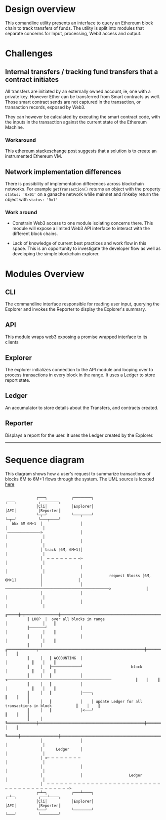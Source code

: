 # Design overview

This comandline utility presents an interface to query an Ethereum block chain
to track transfers of funds. The utility is split into modules that separate
concerns for Input, processing, Web3 access and output.

# Challenges

## Internal transfers / tracking fund transfers that a contract initiates

All transfers are initiated by an externally owned account, ie, one with a
private key. However Ether can be transferred from Smart contracts as well.
Those smart contract sends are not captured in the transaction, or transaction
records, exposed by Web3.

They can however be calculated by executing the smart contract code, with the
inputs in the transaction against the current state of the Ethereum Machine.


### Workaround
This [ethereum stackeschange post](https://ethereum.stackexchange.com/a/3427)
suggests that a solution is to create an instrumented Ethereum VM.

## Network implementation differences

There is possibility of implementation differences across blockchain
    networks.  For example `getTransaction()` returns an object with the
    property `status: '0x01'` on a ganache network while mainnet and rinkeby
    return the object with `status: '0x1'`

### Work around
  - Constrain Web3 access to one module isolating concerns there. This module
    will expose a limited Web3 API interface to interact with the different
    block chains.

 - Lack of knowledge of current best practices and work flow in this space.
   This is an opportunity to investigate the developer flow as well as
   developing the simple blockchain explorer.

# Modules Overview

## CLI

The commandline interface responsible for reading user input, querying the
Explorer and invokes the Reporter to display the Explorer's summary.

## API

This module wraps web3 exposing a promise wrapped interface to its clients

## Explorer

The explorer initializes connection to the API module and looping over to
process transactions in every block in the range. It uses a Ledger to store
report state.

## Ledger

An accumulator to store details about the Transfers, and contracts
created.

## Reporter

Displays a report for the user. It uses the Ledger created by the Explorer.

----

# Sequence diagram

This diagram shows how a user's request to summarize transactions of blocks 6M to 6M+1
flows through the system. The UML source is located [here](./sequence.uml)
```

              ┌───┐           ┌────────┐                                         ┌───┐          ┌────────┐
              │Cli│           │Explorer│                                         │API│          │Reporter│
              └─┬─┘           └───┬────┘                                         └─┬─┘          └───┬────┘
   bkx 6M 6M+1  │                 │                                                │                │
 ───────────────>                 │                                                │                │
                │                 │                                                │                │
                │ track [6M, 6M+1]│                                                │                │
                │  ─ ─ ─ ─ ─ ─ ─ ─>                                                │                │
                │                 │                                                │                │
                │                 │            request Blocks [6M, 6M+1]           │                │
                │                 │ ───────────────────────────────────────────────>                │
                │                 │                                                │                │
                │                 │                                                │                │
          ╔═════╪═╤═══════════════╪════════════════════════════════════════════════╪════════════════╪════╗
          ║ LOOP  │  over all blocks in range                                      │                │    ║
          ╟───────┘               │                                                │                │    ║
          ║     │                 │                                                │                │    ║
          ║     │   ╔═════════════╤════════════════════════════════════════════════╪═══════════╗    │    ║
          ║     │   ║ ACCOUNTING  │                                                │           ║    │    ║
          ║     │   ╟─────────────┘                      block                     │           ║    │    ║
          ║     │   ║             │ <───────────────────────────────────────────────           ║    │    ║
          ║     │   ║             │                                                │           ║    │    ║
          ║     │   ║             │────┐                                                       ║    │    ║
          ║     │   ║             │    │ update Ledger for all transactions in block           ║    │    ║
          ║     │   ║             │<───┘                                                       ║    │    ║
          ║     │   ╚═════════════╪════════════════════════════════════════════════╪═══════════╝    │    ║
          ╚═════╪═════════════════╪════════════════════════════════════════════════╪════════════════╪════╝
                │                 │                                                │                │
                │      Ledger     │                                                │                │
                │ <─ ─ ─ ─ ─ ─ ─ ─                                                 │                │
                │                 │                                                │                │
                │                 │                     Ledger                     │                │
                │  ─ ─ ─ ─ ─ ─ ─ ─ ─ ─ ─ ─ ─ ─ ─ ─ ─ ─ ─ ─ ─ ─ ─ ─ ─ ─ ─ ─ ─ ─ ─ ─ ─ ─ ─ ─ ─ ─ ─ ─ ─>
              ┌─┴─┐           ┌───┴────┐                                         ┌─┴─┐          ┌───┴────┐
              │Cli│           │Explorer│                                         │API│          │Reporter│
              └───┘           └────────┘                                         └───┘          └────────┘

```
